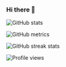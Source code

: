 ### Hi there 👋

<!--
**kevinharijanto/kevinharijanto** is a ✨ _special_ ✨ repository because its `README.md` (this file) appears on your GitHub profile.

Here are some ideas to get you started:

- 🔭 I’m currently working on ...
- 🌱 I’m currently learning ...
- 👯 I’m looking to collaborate on ...
- 🤔 I’m looking for help with ...
- 💬 Ask me about ...
- 📫 How to reach me: ...
- 😄 Pronouns: ...
- ⚡ Fun fact: ...
-->

![GitHub stats](https://github-readme-stats.vercel.app/api?username=kevinharijanto&show_icons=true&count_private=true&theme=tokyonight)

![GitHub metrics](https://metrics.lecoq.io/kevinharijanto)  

![GitHub streak stats](https://github-readme-streak-stats.herokuapp.com/?user=kevinharijanto)  

![Profile views](https://gpvc.arturio.dev/kevinharijanto)  
